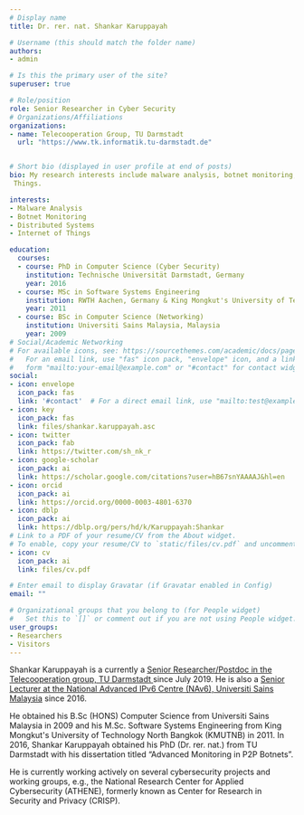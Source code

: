```yaml
---
# Display name
title: Dr. rer. nat. Shankar Karuppayah

# Username (this should match the folder name)
authors:
- admin

# Is this the primary user of the site?
superuser: true

# Role/position
role: Senior Researcher in Cyber Security
# Organizations/Affiliations
organizations:
- name: Telecooperation Group, TU Darmstadt
  url: "https://www.tk.informatik.tu-darmstadt.de"


# Short bio (displayed in user profile at end of posts)
bio: My research interests include malware analysis, botnet monitoring, distributed systems and Internet of
 Things.

interests:
- Malware Analysis
- Botnet Monitoring
- Distributed Systems
- Internet of Things

education:
  courses:
  - course: PhD in Computer Science (Cyber Security)
    institution: Technische Universität Darmstadt, Germany
    year: 2016
  - course: MSc in Software Systems Engineering
    institution: RWTH Aachen, Germany & King Mongkut's University of Technology North Bangkok, Thailand
    year: 2011
  - course: BSc in Computer Science (Networking)
    institution: Universiti Sains Malaysia, Malaysia
    year: 2009
# Social/Academic Networking
# For available icons, see: https://sourcethemes.com/academic/docs/page-builder/#icons
#   For an email link, use "fas" icon pack, "envelope" icon, and a link in the
#   form "mailto:your-email@example.com" or "#contact" for contact widget.
social:
- icon: envelope
  icon_pack: fas
  link: '#contact'  # For a direct email link, use "mailto:test@example.org".
- icon: key
  icon_pack: fas
  link: files/shankar.karuppayah.asc
- icon: twitter
  icon_pack: fab
  link: https://twitter.com/sh_nk_r
- icon: google-scholar
  icon_pack: ai
  link: https://scholar.google.com/citations?user=hB67snYAAAAJ&hl=en
- icon: orcid
  icon_pack: ai
  link: https://orcid.org/0000-0003-4801-6370
- icon: dblp
  icon_pack: ai
  link: https://dblp.org/pers/hd/k/Karuppayah:Shankar
# Link to a PDF of your resume/CV from the About widget.
# To enable, copy your resume/CV to `static/files/cv.pdf` and uncomment the lines below.
- icon: cv
  icon_pack: ai
  link: files/cv.pdf

# Enter email to display Gravatar (if Gravatar enabled in Config)
email: ""

# Organizational groups that you belong to (for People widget)
#   Set this to `[]` or comment out if you are not using People widget.
user_groups:
- Researchers
- Visitors
---
```


Shankar Karuppayah is a currently a [Senior Researcher/Postdoc in the Telecooperation group, TU Darmstadt
](https://www.informatik.tu-darmstadt.de/telekooperation/telecooperation_group/staff_1/staff_1_details_84480.en.jsp) since July 2019. 
He is also a [Senior Lecturer at the National Advanced IPv6 Centre (NAv6), Universiti Sains
 Malaysia](https://www.nav6.usm.my/about-us/people/shankar-karuppayah/) since 2016. 
 
He obtained his B.Sc (HONS) Computer Science from Universiti Sains Malaysia in 2009 and his M.Sc. Software Systems
 Engineering from King Mongkut's University of Technology North Bangkok (KMUTNB) in 2011. In 2016, Shankar Karuppayah
obtained his PhD (Dr. rer. nat.) from TU Darmstadt with his dissertation titled “Advanced Monitoring in P2P Botnets”. 

He is currently working actively on several cybersecurity projects and working groups, e.g., the National Research
 Center for Applied Cybersecurity (ATHENE), formerly known as Center for Research in Security and Privacy (CRISP).
